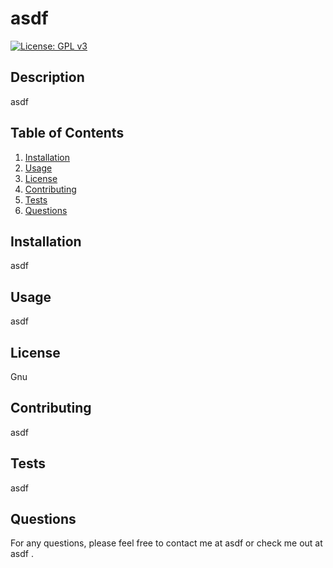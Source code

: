 # asdf
  [![License: GPL v3](https://img.shields.io/badge/License-GPLv3-blue.svg)](https://www.gnu.org/licenses/gpl-3.0)
  ## Description
  asdf
  ## Table of Contents
  1. [Installation](#installation)
  2. [Usage](#usage)
  3. [License](#license)
  4. [Contributing](#contributing)
  5. [Tests](#tests)
  6. [Questions](#questions)
  ## Installation
  asdf
  ## Usage
  asdf
  ## License
  Gnu
  ## Contributing
  asdf
  ## Tests
  asdf
  ## Questions
  For any questions, please feel free to contact me at asdf or check me out at asdf .
